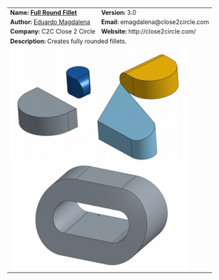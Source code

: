 <table width=100%>
  <tr>
    <td><strong>Name: <a href="https://cad.onshape.com/documents/3d52520839c0fa3587798c0f">Full Round Fillet</a></strong></td>
    <td><strong>Version:</strong> 3.0</td>
  </tr>
    <tr>
    <td><strong>Author:</strong> <a href="https://forum.onshape.com/profile/emagdalenaC2C">Eduardo Magdalena</a></td>
    <td><strong>Email:</strong> emagdalena@close2circle.com</td>
  </tr>
      <tr>
    <td><strong>Company:</strong> C2C Close 2 Circle</td>
    <td><strong>Website:</strong> http://close2circle.com/</td>
  </tr>
  <tr>
    <td colspan="2"><strong>Description:</strong> Creates fully rounded fillets.</td>
  </tr>
    <tr>
    <td colspan="2"><img src="Full Round Fillet.PNG" width="90%"></img></td>
  </tr>
</table>
